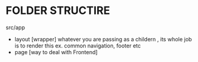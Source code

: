 # FOLDER STRUCTIRE
src/app
- layout [wrapper] whatever you are passing as a childern , its whole job is to render this ex. common navigation, footer etc
- page [way to deal with Frontend]
